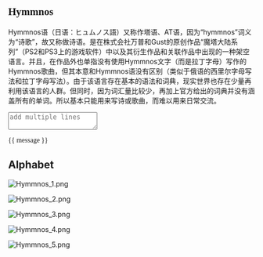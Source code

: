 ## <span style="font-family: 'Hymmnos';">Hymmnos</span>


Hymmnos语（日语：ヒュムノス語）又称作塔语、AT语，因为“hymmnos”词义为“诗歌”，故又称做诗语。是在株式会社万普和Gust的原创作品“魔塔大陆系列”（PS2和PS3上的游戏软件）中以及其衍生作品和关联作品中出现的一种架空语言。并且，在作品外也单指没有使用Hymmnos文字（而是拉丁字母）写作的Hymmnos歌曲，但其本意和Hymmnos语没有区别（类似于俄语的西里尔字母写法和拉丁字母写法）。由于该语言存在基本的语法和词典，现实世界也存在少量再利用该语言的人群。但同时，因为词汇量比较少，再加上官方给出的词典并没有涵盖所有的单词。所以基本只能用来写诗或歌曲，而难以用来日常交流。

<textarea v-model="message" placeholder="add multiple lines"></textarea>

<p style="white-space: pre-line;font-family: 'Hymmnos';">{{ message }}</p>

## Alphabet

![Hymmnos_1.png](https://i.loli.net/2020/09/24/JiId1UpFwm5jCZf.png)

![Hymmnos_2.png](https://i.loli.net/2020/09/24/oZ4Cbm3jAfFlB2q.png)

![Hymmnos_3.png](https://i.loli.net/2020/09/24/CSc2uFRm6JK4wYp.png)

![Hymmnos_4.png](https://i.loli.net/2020/09/24/sc7UDw9Hq3R6iYL.png)

![Hymmnos_5.png](https://i.loli.net/2020/09/24/agQUTunxj7RlWmf.png)

